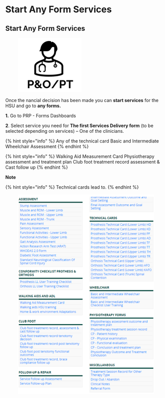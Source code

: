 # Start Any Form Services

## **Start Any Form Services**

<figure><img src="../../../.gitbook/assets/image (114).png" alt=""><figcaption></figcaption></figure>

Once the nancial decision has been made you can **start services** for the HSU and go to **any forms.**

**1.** Go to PRP - Forms Dashboards

**2**. Select service you need for **The first Services Delivery form** (to be selected depending on services) – One of the clinicians.

{% hint style="info" %}
Any of the technical card Basic and Intermediate Wheelchair Assessment
{% endhint %}

{% hint style="info" %}
Walking Aid Measurement Card Physiotherapy assessment and treatment plan Club foot treatment record assessment & Cast follow up
{% endhint %}

**Note**

{% hint style="info" %}
Technical cards lead to.
{% endhint %}

<figure><img src="../../../.gitbook/assets/image (115).png" alt=""><figcaption></figcaption></figure>

